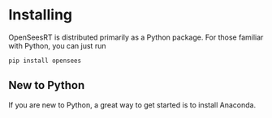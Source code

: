 # Installing

OpenSeesRT is distributed primarily as a Python package. For
those familiar with Python, you can just run

```shell
pip install opensees
```

## New to Python

If you are new to Python, a great way to get started is to install
Anaconda.

